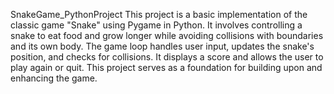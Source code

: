 SnakeGame_PythonProject
This project is a basic implementation of the classic game "Snake" using Pygame in Python. It involves controlling a snake to eat food and grow longer while avoiding collisions with boundaries and its own body. The game loop handles user input, updates the snake's position, and checks for collisions. It displays a score and allows the user to play again or quit. This project serves as a foundation for building upon and enhancing the game.
